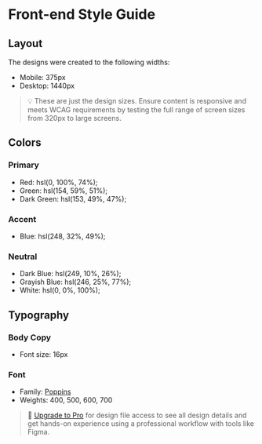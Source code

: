 # Front-end Style Guide

## Layout

The designs were created to the following widths:

- Mobile: 375px
- Desktop: 1440px

> 💡 These are just the design sizes. Ensure content is responsive and meets WCAG requirements by testing the full range of screen sizes from 320px to large screens.

## Colors

### Primary
- Red: hsl(0, 100%, 74%);
- Green: hsl(154, 59%, 51%);
- Dark Green: hsl(153, 49%, 47%);

### Accent
- Blue: hsl(248, 32%, 49%);

### Neutral
- Dark Blue: hsl(249, 10%, 26%);
- Grayish Blue: hsl(246, 25%, 77%);
- White: hsl(0, 0%, 100%);


## Typography

### Body Copy

- Font size: 16px

### Font

- Family: [Poppins](https://fonts.google.com/specimen/Poppins)
- Weights: 400, 500, 600, 700

> 💎 [Upgrade to Pro](https://www.frontendmentor.io/pro?ref=style-guide) for design file access to see all design details and get hands-on experience using a professional workflow with tools like Figma.
